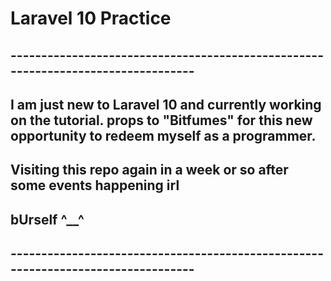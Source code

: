 # Laravel 10 Practice

## ---------------------------------------------------------------------------------

## I am just new to Laravel 10 and currently working on the tutorial. props to "Bitfumes" for this new opportunity to redeem myself as a programmer. 

## Visiting this repo again in a week or so after some events happening irl

## bUrself ^__^

## ---------------------------------------------------------------------------------